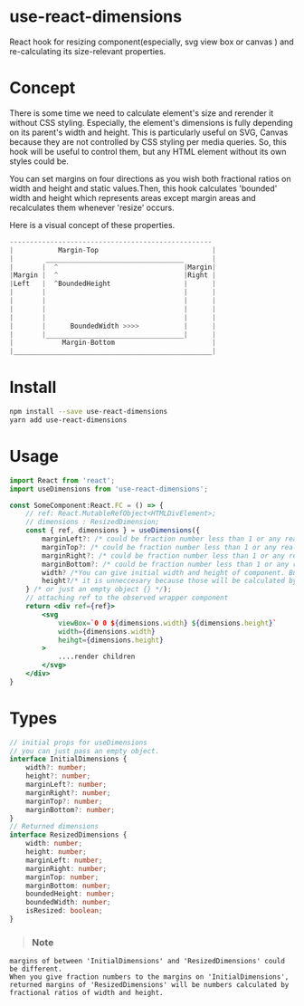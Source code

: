 # use-react-dimensions
React hook for resizing component(especially, svg view box or canvas ) and re-calculating its size-relevant properties.

# Concept

There is some time we need to calculate element's size and rerender it without CSS styling. Especially, the element's dimensions is fully depending on its parent's width and height. This is particularly useful on SVG, Canvas because they are not controlled by CSS styling per media queries. So, this hook will be useful to control them, but any HTML element without its own styles could be.

You can set margins on four directions as you wish both fractional ratios on width and height and static values.Then, this hook calculates 'bounded' width and height which represents
areas except margin areas and recalculates them whenever 'resize' occurs.

Here is a visual concept of these properties.
```js
--------------------------------------------------
|           Margin-Top                            |
|        __________________________________       |
|       |  ^                               |Margin|
|Margin |  ^                               |Right |
|Left   |  ^BoundedHeight                  |      |
|       |                                  |      |
|       |                                  |      |
|       |                                  |      |
|       |                                  |      |
|       |      BoundedWidth >>>>           |      |
|       |__________________________________|      |
|            Margin-Bottom                        |
|_________________________________________________|
```

# Install

```sh
npm install --save use-react-dimensions
yarn add use-react-dimensions
```
# Usage
```jsx
import React from 'react';
import useDimensions from 'use-react-dimensions';

const SomeComponent:React.FC = () => {
    // ref: React.MutableRefObject<HTMLDivElement>;
    // dimensions : ResizedDimension; 
    const { ref, dimensions } = useDimensions({
        marginLeft?: /* could be fraction number less than 1 or any real number */
        marginTop?: /* could be fraction number less than 1 or any real number */
        marginRight?: /* could be fraction number less than 1 or any real number */
        marginBottom?: /* could be fraction number less than 1 or any real number */
        width? /*You can give initial width and height of component. But,*/
        height?/* it is unneccesary because those will be calculated by resize observer and updated*/
    } /* or just an empty object {} */);
    // attaching ref to the observed wrapper component
    return <div ref={ref}>
        <svg
            viewBox=`0 0 ${dimensions.width} ${dimensions.height}`
            width={dimensions.width}
            heihgt={dimensions.height}
        >
            ....render children
        </svg>
    </div> 
} 
```

# Types
```typescript
// initial props for useDimensions
// you can just pass an empty object.
interface InitialDimensions {
    width?: number;
    height?: number;
    marginLeft?: number;
    marginRight?: number;
    marginTop?: number;
    marginBottom?: number;
}
// Returned dimensions 
interface ResizedDimensions {
    width: number;
    height: number;
    marginLeft: number;
    marginRight: number;
    marginTop: number;
    marginBottom: number;
    boundedHeight: number;
    boundedWidth: number;
    isResized: boolean;
}
```
> ### Note
    margins of between 'InitialDimensions' and 'ResizedDimensions' could be different.
    When you give fraction numbers to the margins on 'InitialDimensions', 
    returned margins of 'ResizedDimensions' will be numbers calculated by fractional ratios of width and height.
